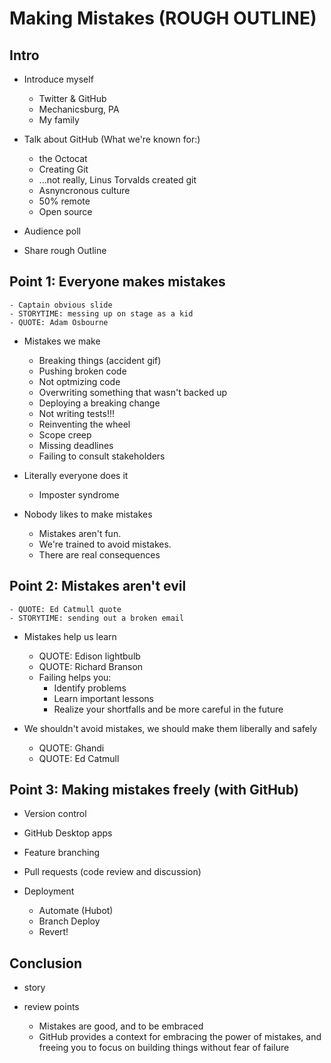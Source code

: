 # Making Mistakes (ROUGH OUTLINE)

## Intro

- Introduce myself
	- Twitter & GitHub
	- Mechanicsburg, PA
	- My family

- Talk about GitHub (What we're known for:)
	- the Octocat
	- Creating Git
	- ...not really, Linus Torvalds created git
	- Asnyncronous culture
	- 50% remote
	- Open source

- Audience poll

- Share rough Outline

## Point 1: Everyone makes mistakes
	- Captain obvious slide
	- STORYTIME: messing up on stage as a kid
	- QUOTE: Adam Osbourne

- Mistakes we make
	- Breaking things (accident gif)
	- Pushing broken code
	- Not optmizing code
	- Overwriting something that wasn't backed up
	- Deploying a breaking change
	- Not writing tests!!!
	- Reinventing the wheel
	- Scope creep
	- Missing deadlines
	- Failing to consult stakeholders

- Literally everyone does it
	- Imposter syndrome

- Nobody likes to make mistakes
	- Mistakes aren't fun.
	- We're trained to avoid mistakes.
	- There are real consequences

## Point 2: Mistakes aren't evil
	- QUOTE: Ed Catmull quote
	- STORYTIME: sending out a broken email

- Mistakes help us learn
	- QUOTE: Edison lightbulb
	- QUOTE: Richard Branson
	- Failing helps you:
		- Identify problems
		- Learn important lessons
		- Realize your shortfalls and be more careful in the future

- We shouldn't avoid mistakes, we should make them liberally and safely
	- QUOTE: Ghandi
	- QUOTE: Ed Catmull


## Point 3: Making mistakes freely (with GitHub)

- Version control

- GitHub Desktop apps

- Feature branching

- Pull requests (code review and discussion)

- Deployment
	- Automate (Hubot)
	- Branch Deploy
	- Revert!

## **Conclusion**
- story

- review points
	- Mistakes are good, and to be embraced
	- GitHub provides a context for embracing the power of mistakes, and freeing you to focus on building things without fear of failure